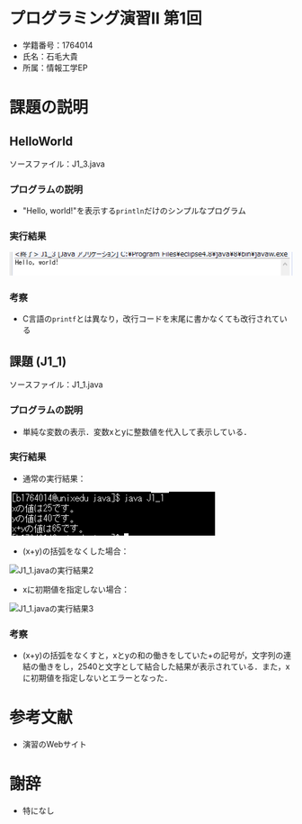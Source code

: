 # プログラミング演習II 第1回
* 学籍番号：1764014
* 氏名：石毛大貴
* 所属：情報工学EP


# 課題の説明

## HelloWorld
ソースファイル：J1_3.java

### プログラムの説明
* "Hello, world!"を表示する`println`だけのシンプルなプログラム

### 実行結果
![HelloWorld.javaの実行結果](screenshot00.PNG)

### 考察
* C言語の`printf`とは異なり，改行コードを末尾に書かなくても改行されている

## 課題 (J1_1)
ソースファイル：J1_1.java

### プログラムの説明
* 単純な変数の表示．変数xとyに整数値を代入して表示している．

### 実行結果

* 通常の実行結果：

![J1_1.javaの実行結果1](screenshot01-01.PNG)

* (x+y)の括弧をなくした場合：

![J1_1.javaの実行結果2](screenshot01-02.png)

* xに初期値を指定しない場合：

![J1_1.javaの実行結果3](screenshot01-03.png)

### 考察
* (x+y)の括弧をなくすと，xとyの和の働きをしていた+の記号が，文字列の連結の働きをし，2540と文字として結合した結果が表示されている．また，xに初期値を指定しないとエラーとなった．

# 参考文献
* 演習のWebサイト

# 謝辞
* 特になし
